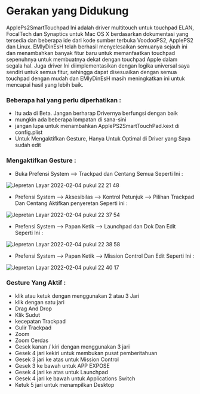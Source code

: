 # Gerakan yang Didukung

 ApplePs2SmartTouchpad Ini adalah driver multitouch untuk touchpad ELAN, FocalTech dan Synaptics untuk Mac OS X berdasarkan dokumentasi yang tersedia dan beberapa ide dari kode sumber terbuka VoodooPS2, ApplePS2 dan Linux. EMlyDinEsH telah berhasil menyelesaikan semuanya sejauh ini dan menambahkan banyak fitur baru untuk memanfaatkan touchpad sepenuhnya untuk membuatnya dekat dengan touchpad Apple dalam segala hal. Juga driver Ini diimplementasikan dengan logika universal saya sendiri untuk semua fitur, sehingga dapat disesuaikan dengan semua touchpad dengan mudah dan EMlyDinEsH masih meningkatkan ini untuk mencapai hasil yang lebih baik. 

### Beberapa hal yang perlu diperhatikan :

- Itu ada di Beta. Jangan berharap Drivernya berfungsi dengan baik
- mungkin ada beberapa lompatan di sana-sini
- jangan lupa untuk menambahkan ApplePS2SmartTouchPad.kext di config.plist
- Untuk Mengaktifkan Gesture, Hanya Untuk Optimal di Driver yang Saya sudah edit

### Mengaktifkan Gesture :

- Buka Prefensi System --> Trackpad dan Centang Semua Seperti Ini : 

![Jepretan Layar 2022-02-04 pukul 22 21 48](https://user-images.githubusercontent.com/89202419/152557242-0fbd0d91-0cf8-46a8-9b1e-d0213db6975e.png)

- Prefensi System --> Aksesibilas --> Kontrol Petunjuk --> Pilihan Trackpad Dan Centang Aktifkan penyeretan Seperti ini :

![Jepretan Layar 2022-02-04 pukul 22 37 54](https://user-images.githubusercontent.com/89202419/152557424-f85e7e1c-6477-42f3-86a4-315248457c95.png)

- Prefensi System --> Papan Ketik --> Launchpad dan Dok  Dan Edit Seperti Ini : 

![Jepretan Layar 2022-02-04 pukul 22 38 58](https://user-images.githubusercontent.com/89202419/152557609-9a63338b-d948-4d04-8281-0f932d68f805.png)

- Prefensi System --> Papan Ketik --> Mission Control Dan Edit Seperti Ini :

![Jepretan Layar 2022-02-04 pukul 22 40 17](https://user-images.githubusercontent.com/89202419/152557869-f14c3ede-2171-4ef5-b764-70c8d9310831.png)

### Gesture Yang Aktif :

- klik atau ketuk dengan menggunakan 2 atau 3 Jari
- klik dengan satu jari
- Drag And Drop
- Klik Sudut
- kecepatan Trackpad
- Gulir Trackpad
- Zoom
- Zoom Cerdas
- Gesek kanan / kiri dengan menggunakan 3 jari
- Gesek 4 jari kekiri untuk membukan pusat pemberitahuan
- Gesek 3 jari ke atas untuk Mission Control
- Gesek 3 ke bawah untuk APP EXPOSE
- Gesek 4 jari ke atas untuk Launchpad
- Gesek 4 jari ke bawah untuk Applications Switch
- Ketuk 5 jari untuk menampilkan Desktop

